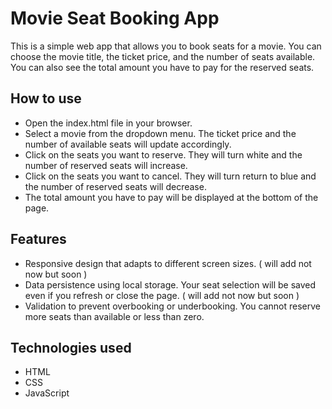 # Movie Seat Booking App

This is a simple web app that allows you to book seats for a movie. You can choose the movie title, the ticket price, and the number of seats available. You can also see the total amount you have to pay for the reserved seats.

## How to use

- Open the index.html file in your browser.
- Select a movie from the dropdown menu. The ticket price and the number of available seats will update accordingly.
- Click on the seats you want to reserve. They will turn white and the number of reserved seats will increase.
- Click on the seats you want to cancel. They will turn return to blue and the number of reserved seats will decrease.
- The total amount you have to pay will be displayed at the bottom of the page.

## Features

- Responsive design that adapts to different screen sizes. ( will add not now but soon )
- Data persistence using local storage. Your seat selection will be saved even if you refresh or close the page. ( will add not now but soon )
- Validation to prevent overbooking or underbooking. You cannot reserve more seats than available or less than zero.

## Technologies used

- HTML
- CSS
- JavaScript
